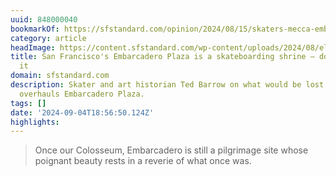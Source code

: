 ```yaml
---
uuid: 848000040
bookmarkOf: https://sfstandard.com/opinion/2024/08/15/skaters-mecca-embarcadero-plaza/
category: article
headImage: https://content.sfstandard.com/wp-content/uploads/2024/08/ellisasteamer-nocomply-bramphoto-hires-8796.jpg?crop=0px%2C89px%2C8256px%2C4334px&w=1200
title: San Francisco's Embarcadero Plaza is a skateboarding shrine — don't desecrate
  it
domain: sfstandard.com
description: Skater and art historian Ted Barrow on what would be lost if the city
  overhauls Embarcadero Plaza.
tags: []
date: '2024-09-04T18:56:50.124Z'
highlights:
---
```


> Once our Colosseum, Embarcadero is still a pilgrimage site whose poignant beauty rests in a reverie of what once was. 

